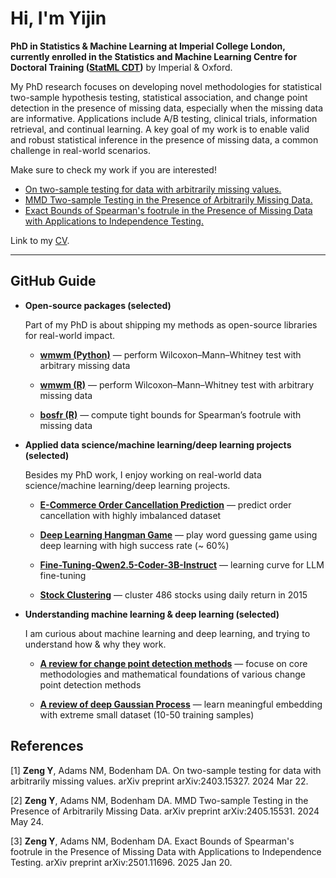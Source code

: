 # Hi, I'm Yijin

**PhD in Statistics & Machine Learning at Imperial College London, currently enrolled in the Statistics and Machine Learning Centre for Doctoral Training ([StatML CDT](<https://statml.io>))** by Imperial \& Oxford.  

My PhD research focuses on developing novel methodologies for statistical two-sample hypothesis testing, statistical association, and change point detection in the presence of missing data, especially when the missing data are informative. Applications include A/B testing, clinical trials, information retrieval, and continual learning. A key goal of my work is to enable valid and robust statistical inference in the presence of missing data, a common challenge in real-world scenarios. 

Make sure to check my work if you are interested!

- [On two-sample testing for data with arbitrarily missing values.](https://arxiv.org/abs/2403.15327)
- [MMD Two-sample Testing in the Presence of Arbitrarily Missing Data.](https://arxiv.org/abs/2405.15531)
- [Exact Bounds of Spearman's footrule in the Presence of Missing Data with Applications to Independence Testing.](https://arxiv.org/abs/2501.11696)

Link to my [CV](https://yijin-zeng.github.io/cv.pdf).

---

## GitHub Guide

- **Open-source packages (selected)**
  
  Part of my PhD is about shipping my methods as open-source libraries for real-world impact.
  
  - [**wmwm (Python)**](<https://github.com/Yijin-Zeng/wmwm>) — perform Wilcoxon–Mann–Whitney test with arbitrary missing data
    
  - [**wmwm (R)**](<https://github.com/Yijin-Zeng/Wilcoxon-Mann-Whitney-Test-with-Missing-data>) — perform Wilcoxon–Mann–Whitney test with arbitrary missing data
    
  - [**bosfr (R)**](<https://github.com/Yijin-Zeng/bosfr-R-package>) — compute tight bounds for Spearman’s footrule with missing data

- **Applied data science/machine learning/deep learning projects (selected)**
  
  Besides my PhD work, I enjoy working on real-world data science/machine learning/deep learning projects.
  
  - [**E-Commerce Order Cancellation Prediction**](<https://github.com/Yijin-Zeng/E-CommerceOrderCancellationPrediction>) — predict order cancellation with highly imbalanced dataset
        
  - [**Deep Learning Hangman Game**](<https://github.com/Yijin-Zeng/HangmanGame>) — play word guessing game using deep learning with high success rate (~ 60%)
                 
  - [**Fine-Tuning-Qwen2.5-Coder-3B-Instruct**](<https://github.com/Yijin-Zeng/Fine-Tuning-Qwen2.5-Coder-3B-Instruct>) — learning curve for LLM fine-tuning
 
  - [**Stock Clustering**](<https://github.com/Yijin-Zeng/StockClustering>) — cluster 486 stocks using daily return in 2015

    
- **Understanding machine learning & deep learning (selected)**
  
  I am curious about machine learning and deep learning, and trying to understand how & why they work.
  
  - [**A review for change point detection methods**](<https://github.com/Yijin-Zeng/A-review-for-change-point-detection-methods>) — focuse on core methodologies and mathematical foundations of various change point detection methods
  
  - [**A review of deep Gaussian Process**](<https://github.com/Yijin-Zeng/A-Review-of-Deep-Gaussian-Process>) — learn meaningful embedding with extreme small dataset (10-50 training samples)
    
## References
[1] **Zeng Y**, Adams NM, Bodenham DA. On two-sample testing for data with arbitrarily missing values. arXiv preprint arXiv:2403.15327. 2024 Mar 22.

[2] **Zeng Y**, Adams NM, Bodenham DA. MMD Two-sample Testing in the Presence of Arbitrarily Missing Data. arXiv preprint arXiv:2405.15531. 2024 May 24.

[3] **Zeng Y**, Adams NM, Bodenham DA. Exact Bounds of Spearman's footrule in the Presence of Missing Data with Applications to Independence Testing. arXiv preprint arXiv:2501.11696. 2025 Jan 20.
